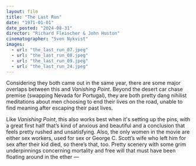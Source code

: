 ```yaml
---
layout: film
title: "The Last Run"
date: "1971-01-01"
date_posted: "2024-08-31"
director: "Richard Fleischer & John Huston"
cinematographer: "Sven Nykvist"
images:
  - url: "the_last_run_07.jpeg"
  - url: "the_last_run_08.jpeg"
  - url: "the_last_run_09.jpeg"
  - url: "the_last_run_24.jpeg"
---
```


Considering they both came out in the same year, there are some major overlaps between this and *Vanishing Point*. Beyond the desert car chase premise (swapping Nevada for Portugal), they are both pretty dang nihilist meditations about men choosing to end their lives on the road, unable to find meaning after escaping their past lives. 

Like *Vanishing Point*, this also works best when it's setting up the pins, with a great first half that’s kind of anxious and beautiful and a conclusion that feels pretty rushed and unsatisfying. Also, the only women in the movie are either sex workers, used for sex or George C. Scott’s wife who left him for sex after their kid died, so there’s that, too. Pretty scenery with some grim underpinnings concerning mortality and free will that must have been floating around in the ether —